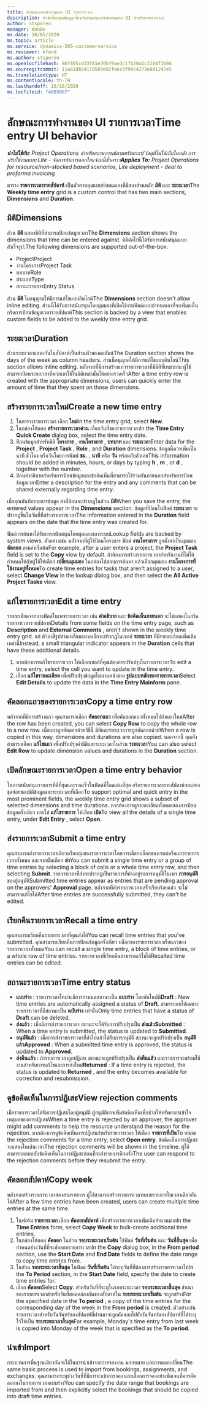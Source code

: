 ```yaml
---
title: ลักษณะการทำงานของ UI รายการเวลา
description: หัวข้อนี้แสดงข้อมูลเกี่ยวกับลักษณะการทำงานของ UI สำหรับรายการเวลา
author: stsporen
manager: AnnBe
ms.date: 10/05/2020
ms.topic: article
ms.service: dynamics-365-customerservice
ms.reviewer: kfend
ms.author: stsporen
ms.openlocfilehash: 86f805cd33f81e70bf9ae3c1fb20a1c310473604
ms.sourcegitcommit: 11a61db54119503e82faec5f99c4273e8d1247e5
ms.translationtype: HT
ms.contentlocale: th-TH
ms.lasthandoff: 10/16/2020
ms.locfileid: "4085867"
---
```

# <a name="time-entry-ui-behavior"></a><span data-ttu-id="d5de6-103">ลักษณะการทำงานของ UI รายการเวลา</span><span class="sxs-lookup"><span data-stu-id="d5de6-103">Time entry UI behavior</span></span>

<span data-ttu-id="d5de6-104">_**นำไปใช้กับ:** Project Operations สำหรับสถานการณ์ตามทรัพยากร/วัสดุที่ไม่ได้เก็บในคลัง การปรับใช้งานแบบ Lite - จัดการกับการออกใบแจ้งหนี้ชั่วคราว_</span><span class="sxs-lookup"><span data-stu-id="d5de6-104">_**Applies To:** Project Operations for resource/non-stocked based scenarios, Lite deployment - deal to proforma invoicing_</span></span>


<span data-ttu-id="d5de6-105">ตาราง **รายการเวลารายสัปดาห์** เป็นตัวควบคุมแบบกำหนดเองที่มีสองส่วนหลัก **มิติ** และ **ระยะเวลา**</span><span class="sxs-lookup"><span data-stu-id="d5de6-105">The **Weekly time entry** grid is a custom control that has two main sections, **Dimensions** and **Duration**.</span></span>

## <a name="dimensions"></a><span data-ttu-id="d5de6-106">มิติ</span><span class="sxs-lookup"><span data-stu-id="d5de6-106">Dimensions</span></span>
<span data-ttu-id="d5de6-107">ส่วน **มิติ** แสดงมิติที่สามารถป้อนข้อมูลเวลา</span><span class="sxs-lookup"><span data-stu-id="d5de6-107">The **Dimensions** section shows the dimensions that time can be entered against.</span></span> <span data-ttu-id="d5de6-108">มิติต่อไปนี้ได้รับการสนับสนุนแบบสำเร็จรูป:</span><span class="sxs-lookup"><span data-stu-id="d5de6-108">The following dimensions are supported out-of-the-box:</span></span>

  - <span data-ttu-id="d5de6-109">Project</span><span class="sxs-lookup"><span data-stu-id="d5de6-109">Project</span></span>
  - <span data-ttu-id="d5de6-110">งานโครงการ</span><span class="sxs-lookup"><span data-stu-id="d5de6-110">Project Task</span></span>
  - <span data-ttu-id="d5de6-111">บทบาท</span><span class="sxs-lookup"><span data-stu-id="d5de6-111">Role</span></span>
  - <span data-ttu-id="d5de6-112">ประเภท</span><span class="sxs-lookup"><span data-stu-id="d5de6-112">Type</span></span>
  - <span data-ttu-id="d5de6-113">สถานะรายการ</span><span class="sxs-lookup"><span data-stu-id="d5de6-113">Entry Status</span></span>

<span data-ttu-id="d5de6-114">ส่วน **มิติ** ไม่อนุญาตให้มีการแก้ไขแบบอินไลน์</span><span class="sxs-lookup"><span data-stu-id="d5de6-114">The **Dimensions** section doesn't allow inline editing.</span></span> <span data-ttu-id="d5de6-115">ส่วนนี้ได้รับการสนับสนุนโดยมุมมองที่เปิดใช้งานฟิลด์แบบกำหนดเองที่จะเพิ่มลงในกริดการป้อนข้อมูลเวลารายสัปดาห์</span><span class="sxs-lookup"><span data-stu-id="d5de6-115">This section is backed by a view that enables custom fields to be added to the weekly time entry grid.</span></span>

## <a name="duration"></a><span data-ttu-id="d5de6-116">ระยะเวลา</span><span class="sxs-lookup"><span data-stu-id="d5de6-116">Duration</span></span>
<span data-ttu-id="d5de6-117">ส่วนระยะเวลาแสดงวันในสัปดาห์เป็นส่วนหัวของคอลัมน์</span><span class="sxs-lookup"><span data-stu-id="d5de6-117">The Duration section shows the days of the week as column headers.</span></span> <span data-ttu-id="d5de6-118">ส่วนนี้อนุญาตให้มีการแก้ไขแบบอินไลน์</span><span class="sxs-lookup"><span data-stu-id="d5de6-118">This section allows inline editing.</span></span> <span data-ttu-id="d5de6-119">หลังจากที่มีการสร้างแถวรายการเวลาที่มีมิติที่เหมาะสม ผู้ใช้สามารถป้อนระยะเวลาที่พวกเขาใช้ในมิติเหล่านั้นได้อย่างรวดเร็ว</span><span class="sxs-lookup"><span data-stu-id="d5de6-119">After a time entry row is created with the appropriate dimensions, users can quickly enter the amount of time that they spent on those dimensions.</span></span>

## <a name="create-a-new-time-entry"></a><span data-ttu-id="d5de6-120">สร้างรายการเวลาใหม่</span><span class="sxs-lookup"><span data-stu-id="d5de6-120">Create a new time entry</span></span>

1. <span data-ttu-id="d5de6-121">ในตารางรายการเวลา เลือก **ใหม่**</span><span class="sxs-lookup"><span data-stu-id="d5de6-121">In the time entry grid, select **New**.</span></span> 
2. <span data-ttu-id="d5de6-122">ในกล่องโต้ตอบ **สร้างรายการเวลาด่วน** เลือกวันที่ของรายการเวลา</span><span class="sxs-lookup"><span data-stu-id="d5de6-122">In the **Time Entry Quick Create** dialog box, select the time entry date.</span></span>
3. <span data-ttu-id="d5de6-123">ป้อนข้อมูลสำหรับมิติ **โครงการ** , **งานโครงการ** , **บทบาท** และ **ระยะเวลา**</span><span class="sxs-lookup"><span data-stu-id="d5de6-123">Enter data for the **Project** , **Project Task** , **Role** , and **Duration** dimensions.</span></span> <span data-ttu-id="d5de6-124">ข้อมูลนี้ควรเพิ่มเป็นนาที ชั่วโมง หรือวันโดยการพิมพ์ **ชม.** , **นาที** หรือ **วัน** พร้อมกับตัวเลข</span><span class="sxs-lookup"><span data-stu-id="d5de6-124">This information should be added in minutes, hours, or days by typing **h** , **m** , or **d** , together with the number.</span></span> 
4. <span data-ttu-id="d5de6-125">ป้อนคำอธิบายสำหรับการป้อนข้อมูลและข้อคิดเห็นที่สามารถใช้ร่วมกันภายนอกสำหรับการป้อนข้อมูลเวลา</span><span class="sxs-lookup"><span data-stu-id="d5de6-125">Enter a description for the entry and any comments that can be shared externally regarding time entry.</span></span> 

<span data-ttu-id="d5de6-126">เมื่อคุณบันทึกรายการข้อมูล ค่าที่ป้อนจะปรากฏในส่วน **มิติ**</span><span class="sxs-lookup"><span data-stu-id="d5de6-126">When you save the entry, the entered values appear in the **Dimensions** section.</span></span> <span data-ttu-id="d5de6-127">ข้อมูลที่ป้อนในฟิลด์ **ระยะเวลา** จะปรากฏขึ้นในวันที่ที่สร้างรายการเวลา</span><span class="sxs-lookup"><span data-stu-id="d5de6-127">The information entered in the **Duration** field appears on the date that the time entry was created for.</span></span>

<span data-ttu-id="d5de6-128">ฟิลด์การค้นหาได้รับการสนับสนุนโดยมุมมองของระบบ</span><span class="sxs-lookup"><span data-stu-id="d5de6-128">Lookup fields are backed by system views.</span></span> <span data-ttu-id="d5de6-129">ตัวอย่างเช่น หลังจากที่ผู้ใช้ป้อนโครงการ ฟิลด์ **งานโครงการ** ถูกตั้งค่าเป็นมุมมอง **คัดลอก** ตามค่าเริ่มต้น</span><span class="sxs-lookup"><span data-stu-id="d5de6-129">For example, after a user enters a project, the **Project Task** field is set to the **Copy** view by default.</span></span> <span data-ttu-id="d5de6-130">ถ้าต้องการสร้างรายการเวลาสำหรับงานที่ไม่ได้กำหนดให้กับผู้ใช้ให้เลือก **เปลี่ยนมุมมอง** ในกล่องโต้ตอบการค้นหา แล้วเลือกมุมมอง **งานโครงการที่ใช้งานอยู่ทั้งหมด**</span><span class="sxs-lookup"><span data-stu-id="d5de6-130">To create time entries for tasks that aren't assigned to a user, select **Change View** in the lookup dialog box, and then select the **All Active Project Tasks** view.</span></span>

## <a name="edit-a-time-entry"></a><span data-ttu-id="d5de6-131">แก้ไขรายการเวลา</span><span class="sxs-lookup"><span data-stu-id="d5de6-131">Edit a time entry</span></span> 
<span data-ttu-id="d5de6-132">รายละเอียดจากบางฟิลด์ในเพจรายการเวลา เช่น **คำอธิบาย** และ **ข้อคิดเห็นภายนอก** จะไม่แสดงในกริดรายการเวลารายสัปดาห์</span><span class="sxs-lookup"><span data-stu-id="d5de6-132">Details from some fields on the time entry page, such as **Description** and **External Comments** , aren't shown in the weekly time entry grid.</span></span> <span data-ttu-id="d5de6-133">แต่ ตัวบ่งชี้รูปสามเหลี่ยมขนาดเล็กจะปรากฏในเซลล์ **ระยะเวลา** ที่มีรายละเอียดเพิ่มเติมเหล่านี้</span><span class="sxs-lookup"><span data-stu-id="d5de6-133">Instead, a small triangular indicator appears in the **Duration** cells that have these additional details.</span></span> 

1. <span data-ttu-id="d5de6-134">หากต้องการแก้ไขรายการเวลา ให้เลือกเซลล์ที่คุณต้องการปรับปรุงในรายการเวลา</span><span class="sxs-lookup"><span data-stu-id="d5de6-134">To edit a time entry, select the cell you want to update in the time entry.</span></span>
2. <span data-ttu-id="d5de6-135">เลือก **แก้ไขรายละเอียด** เพื่อปรับปรุงข้อมูลในบานหน้าต่าง **รูปแบบหลักของรายการเวลา**</span><span class="sxs-lookup"><span data-stu-id="d5de6-135">Select **Edit Details** to update the data in the **Time Entry Mainform** pane.</span></span> 

## <a name="copy-a-time-entry-row"></a><span data-ttu-id="d5de6-136">คัดลอกแถวของรายการเวลา</span><span class="sxs-lookup"><span data-stu-id="d5de6-136">Copy a time entry row</span></span>
<span data-ttu-id="d5de6-137">หลังจากที่มีการสร้างแถว คุณสามารถเลือก **คัดลอกแถว** เพื่อคัดลอกแถวทั้งหมดไปยังแถวใหม่</span><span class="sxs-lookup"><span data-stu-id="d5de6-137">After the row has been created, you can select **Copy Row** to copy the whole row to a new row.</span></span> <span data-ttu-id="d5de6-138">เมื่อแถวถูกคัดลอกด้วยวิธีนี้ มิติและระยะเวลาจะถูกคัดลอกด้วย</span><span class="sxs-lookup"><span data-stu-id="d5de6-138">When a row is copied in this way, dimensions and durations are also copied.</span></span> <span data-ttu-id="d5de6-139">นอกจากนี้ คุณยังสามารถเลือก **แก้ไขแถว** เพื่อปรับปรุงค่ามิติและระยะเวลาในส่วน **ระยะเวลา**</span><span class="sxs-lookup"><span data-stu-id="d5de6-139">You can also select **Edit Row** to update dimension values and durations in the **Duration** section.</span></span>

## <a name="open-a-time-entry-behavior"></a><span data-ttu-id="d5de6-140">เปิดลักษณะรายการเวลา</span><span class="sxs-lookup"><span data-stu-id="d5de6-140">Open a time entry behavior</span></span>
<span data-ttu-id="d5de6-141">ในการสนับสนุนรายการที่ดีที่สุดและรวดเร็วในฟิลด์ที่โดดเด่นที่สุด กริดรายการเวลารายสัปดาห์จะแสดงชุดย่อยของมิติข้อมูลและระยะเวลาที่เลือก</span><span class="sxs-lookup"><span data-stu-id="d5de6-141">To support optimal and quick entry in the most prominent fields, the weekly time entry grid shows a subset of selected dimensions and time durations.</span></span> <span data-ttu-id="d5de6-142">หากต้องการดูรายละเอียดทั้งหมดของการป้อนข้อมูลครั้งเดียว ภายใต้ **แก้ไขรายการ** ให้เลือก **เปิด**</span><span class="sxs-lookup"><span data-stu-id="d5de6-142">To view all the details of a single time entry, under **Edit Entry** , select **Open**.</span></span>

## <a name="submit-a-time-entry"></a><span data-ttu-id="d5de6-143">ส่งรายการเวลา</span><span class="sxs-lookup"><span data-stu-id="d5de6-143">Submit a time entry</span></span>
<span data-ttu-id="d5de6-144">คุณสามารถส่งรายการเวลาเดียวหรือกลุ่มของรายการเวลาโดยการเลือกบล็อกของเซลล์หรือแถวรายการเวลาทั้งหมด และจากนั้นเลือก **ส่ง**</span><span class="sxs-lookup"><span data-stu-id="d5de6-144">You can submit a single time entry or a group of time entries by selecting a block of cells or a whole time entry row, and then selecting **Submit**.</span></span> <span data-ttu-id="d5de6-145">รายการเวลาที่ส่งจะปรากฏเป็นรายการที่ค้างอยู่รอการอนุมัติในเพจ **การอนุมัติ** ของผู้อนุมัติ</span><span class="sxs-lookup"><span data-stu-id="d5de6-145">Submitted time entries appear as entries that are pending approval on the approvers' **Approval** page.</span></span> <span data-ttu-id="d5de6-146">หลังจากที่ส่งรายการเวลาเสร็จเรียบร้อยแล้ว จะไม่สามารถแก้ไขได้</span><span class="sxs-lookup"><span data-stu-id="d5de6-146">After time entries are successfully submitted, they can't be edited.</span></span>

## <a name="recall-a-time-entry"></a><span data-ttu-id="d5de6-147">เรียกคืนรายการเวลา</span><span class="sxs-lookup"><span data-stu-id="d5de6-147">Recall a time entry</span></span>
<span data-ttu-id="d5de6-148">คุณสามารถเรียกคืนรายการเวลาที่คุณส่งได้</span><span class="sxs-lookup"><span data-stu-id="d5de6-148">You can recall time entries that you've submitted.</span></span> <span data-ttu-id="d5de6-149">คุณสามารถเรียกคืนการป้อนข้อมูลครั้งเดียว บล็อกของรายการเวลา หรือแถวของรายการเวลาทั้งหมด</span><span class="sxs-lookup"><span data-stu-id="d5de6-149">You can recall a single time entry, a block of time entries, or a whole row of time entries.</span></span> <span data-ttu-id="d5de6-150">รายการเวลาที่เรียกคืนสามารถแก้ไขได้</span><span class="sxs-lookup"><span data-stu-id="d5de6-150">Recalled time entries can be edited.</span></span>

## <a name="time-entry-status"></a><span data-ttu-id="d5de6-151">สถานะรายการเวลา</span><span class="sxs-lookup"><span data-stu-id="d5de6-151">Time entry status</span></span>

- <span data-ttu-id="d5de6-152">**แบบร่าง** : รายการเวลาใหม่จะมีการกำหนดสถานะเป็น **แบบร่าง** โดยอัตโนมัติ</span><span class="sxs-lookup"><span data-stu-id="d5de6-152">**Draft** : New time entries are automatically assigned a status of **Draft**.</span></span> <span data-ttu-id="d5de6-153">สามารถลบได้เฉพาะรายการเวลาที่มีสถานะเป็น **ฉบับร่าง** เท่านั้น</span><span class="sxs-lookup"><span data-stu-id="d5de6-153">Only time entries that have a status of **Draft** can be deleted.</span></span>
- <span data-ttu-id="d5de6-154">**ส่งแล้ว** : เมื่อมีการส่งรายการเวลา สถานะจะได้รับการปรับปรุงเป็น **ส่งแล้ว**</span><span class="sxs-lookup"><span data-stu-id="d5de6-154">**Submitted** : When a time entry is submitted, the status is updated to **Submitted**.</span></span> 
- <span data-ttu-id="d5de6-155">**อนุมัติแล้ว** : เมื่อการส่งรายการเวลาที่ส่งไปแล้วได้รับการอนุมัติ สถานะจะถูกปรับปรุงเป็น **อนุมัติแล้ว**</span><span class="sxs-lookup"><span data-stu-id="d5de6-155">**Approved** : When a submitted time entry is approved, the status is updated to **Approved**.</span></span> 
- <span data-ttu-id="d5de6-156">**ส่งคืนแล้ว** : ถ้ารายการเวลาถูกปฏิเสธ สถานะจะถูกปรับปรุงเป็น **ส่งคืนแล้ว** และรายการจะพร้อมใช้งานสำหรับการแก้ไขและการส่งใหม่</span><span class="sxs-lookup"><span data-stu-id="d5de6-156">**Returned** : If a time entry is rejected, the status is updated to **Returned** , and the entry becomes available for correction and resubmission.</span></span> 

## <a name="view-rejection-comments"></a><span data-ttu-id="d5de6-157">ดูข้อคิดเห็นในการปฏิเสธ</span><span class="sxs-lookup"><span data-stu-id="d5de6-157">View rejection comments</span></span>
<span data-ttu-id="d5de6-158">เมื่อรายการเวลาได้รับการปฏิเสธโดยผู้อนุมัติ ผู้อนุมัติอาจเพิ่มข้อคิดเห็นเพื่อช่วยให้ทรัพยากรเข้าใจเหตุผลของการปฏิเสธ</span><span class="sxs-lookup"><span data-stu-id="d5de6-158">When a time entry is rejected by an approver, the approver might add comments to help the resource understand the reason for the rejection.</span></span> <span data-ttu-id="d5de6-159">หากต้องการดูข้อคิดเห็นการปฏิเสธสำหรับรายการเวลา ให้เลือก **รายการที่เปิด**</span><span class="sxs-lookup"><span data-stu-id="d5de6-159">To view the rejection comments for a time entry, select **Open entry**.</span></span> <span data-ttu-id="d5de6-160">ข้อคิดเห็นการปฏิเสธจะแสดงในเส้นเวลา</span><span class="sxs-lookup"><span data-stu-id="d5de6-160">The rejection comments will be shown in the timeline.</span></span> <span data-ttu-id="d5de6-161">ผู้ใช้สามารถตอบกลับข้อคิดเห็นในการปฏิเสธก่อนที่จะส่งรายการอีกครั้ง</span><span class="sxs-lookup"><span data-stu-id="d5de6-161">The user can respond to the rejection comments before they resubmit the entry.</span></span>

## <a name="copy-week"></a><span data-ttu-id="d5de6-162">คัดลอกสัปดาห์</span><span class="sxs-lookup"><span data-stu-id="d5de6-162">Copy week</span></span>
<span data-ttu-id="d5de6-163">หลังจากสร้างรายการเวลาสองสามรายการ ผู้ใช้สามารถสร้างรายการเวลาหลายรายการในเวลาเดียวกันได้</span><span class="sxs-lookup"><span data-stu-id="d5de6-163">After a few time entries have been created, users can create multiple time entries at the same time.</span></span>

1. <span data-ttu-id="d5de6-164">ในฟอร์ม **รายการเวลา** เลือก **คัดลอกสัปดาห์** เพื่อสร้างรายการเวลาเพิ่มเติมจำนวนมาก</span><span class="sxs-lookup"><span data-stu-id="d5de6-164">In the **Time Entries** form, select **Copy Week** to bulk-create additional time entries.</span></span> 
2. <span data-ttu-id="d5de6-165">ในกล่องโต้ตอบ **คัดลอก** ในส่วน **รอบระยะเวลาเริ่มต้น** ใช้ฟิลด์ **วันที่เริ่มต้น** และ **วันที่สิ้นสุด** เพื่อกำหนดช่วงวันที่ที่จะคัดลอกรายการเวลา</span><span class="sxs-lookup"><span data-stu-id="d5de6-165">In the **Copy** dialog box, in the **From period** section, use the **Start Date** and **End Date** fields to define the date range to copy time entries from.</span></span> 
3. <span data-ttu-id="d5de6-166">ในส่วน **รอบระยะเวลาสิ้นสุด** ในฟิลด์ **วันที่เริ่มต้น** ให้ระบุวันที่ที่ต้องการสร้างรายการเวลาให้</span><span class="sxs-lookup"><span data-stu-id="d5de6-166">In the **To Period** section, in the **Start Date** field, specify the date to create time entries for.</span></span> 
4. <span data-ttu-id="d5de6-167">เลือก **คัดลอก**</span><span class="sxs-lookup"><span data-stu-id="d5de6-167">Select **Copy**.</span></span> <span data-ttu-id="d5de6-168">สำหรับวันที่ที่ระบุในรอบระยะเวลา **รอบระยะเวลาสิ้นสุด** สำเนาของรายการเวลาสำหรับวันที่สอดคล้องกันของสัปดาห์ใน **รอบระยะเวลาเริ่มต้น** จะถูกสร้าง</span><span class="sxs-lookup"><span data-stu-id="d5de6-168">For the specified date in the **To period** , a copy of the time entries for the corresponding day of the week in the **From period** is created.</span></span> <span data-ttu-id="d5de6-169">ตัวอย่างเช่น รายการเวลาสำหรับวันจันทร์ของสัปดาห์ที่ผ่านมาจะถูกคัดลอกไปยังวันจันทร์ของสัปดาห์ที่ได้ระบุไว้ให้เป็น **รอบระยะเวลาสิ้นสุด**</span><span class="sxs-lookup"><span data-stu-id="d5de6-169">For example, Monday's time entry from last week is copied into Monday of the week that is specified as the **To period**.</span></span>

## <a name="import"></a><span data-ttu-id="d5de6-170">นำเข้า</span><span class="sxs-lookup"><span data-stu-id="d5de6-170">Import</span></span>
<span data-ttu-id="d5de6-171">กระบวนการพื้นฐานเดียวกันจะใช้ในการนำเข้าจากการจองงาน มอบหมาย และการแลกเปลี่ยน</span><span class="sxs-lookup"><span data-stu-id="d5de6-171">The same basic process is used to import from bookings, assignments, and exchanges.</span></span> <span data-ttu-id="d5de6-172">คุณสามารถระบุช่วงวันที่ที่มีการนำเข้าการจอง และเลือกการจองอย่างชัดเจนที่ควรคัดลอกลงในรายการเวลาแบบร่าง</span><span class="sxs-lookup"><span data-stu-id="d5de6-172">You can specify the date range that bookings are imported from and then explicitly select the bookings that should be copied into draft time entries.</span></span> 

